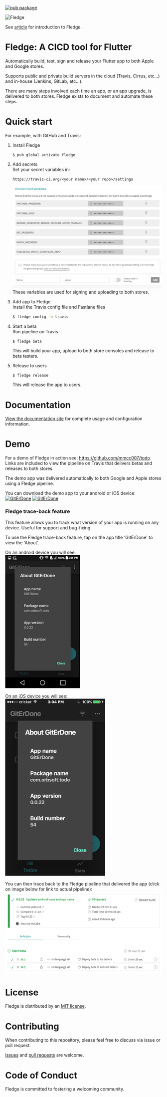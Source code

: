[![pub package](https://img.shields.io/pub/v/fledge.svg)](https://pub.dartlang.org/packages/fledge)

<img src="https://upload.wikimedia.org/wikipedia/commons/1/15/Passarinho-azul-02.png" width="30%" title="Fledge" alt="Fledge">

See [article](https://medium.com/@nocnoc/cicd-for-flutter-fdc07fe52abd) for introduction to Fledge.

# Fledge: A CICD tool for Flutter
Automatically build, test, sign and release your Flutter app to both Apple and Google stores. 

Supports public and private build servers in the cloud (Travis, Cirrus, etc...) and in-house (Jenkins, GitLab, etc...).

There are many steps involved each time an app, or an app upgrade, is delivered to both stores. Fledge exists to document and automate these steps.

# Quick start
For example, with GitHub and Travis:

1. Install Fledge  
    ```
    $ pub global activate fledge
    ```

1. Add secrets  
    Set your secret variables in:  
    ```
    https://travis-ci.org/<your name>/<your repo>/settings
    ```
    ![secret variables](art/travis_secret_env.png)  
    These variables are used for signing and uploading to both stores.

1. Add app to Fledge  
    Install the Travis config file and Fastlane files
    ```bash
    $ fledge config -b travis
    ```

1. Start a beta  
    Run pipeline on Travis
    ```
    $ fledge beta
    ```
    This will build your app, upload to both store consoles and release to beta testers.

1. Release to users  
    ```
    $ fledge release
    ```
    This will release the app to users.

# Documentation

[View the documentation site](https://mmcc007.github.io/fledge/) for complete usage and configuration information.

# Demo
For a demo of Fledge in action see: https://github.com/mmcc007/todo. Links are included to view the pipeline on Travis that delivers betas and releases to both stores.

The demo app was delivered automatically to both Google and Apple stores using a Fledge pipeline.

You can download the demo app to your android or iOS device:  
[![GitErDone](https://play.google.com/intl/en_us/badges/images/badge_new.png)](https://play.google.com/store/apps/details?id=com.orbsoft.todo)
[![GitErDone](https://linkmaker.itunes.apple.com/en-us/badge-lrg.svg?releaseDate=2019-02-15&kind=iossoftware)](https://itunes.apple.com/us/app/giterdone/id1450240301)
 
### Fledge trace-back feature  
This feature allows you to track what version of your app is running on any device. Useful for support and bug-fixing.
 
 To use the Fledge trace-back feature, tap on the app title 'GitErDone' to view the 'About'. 
 
 On an android device you will see:  
 ![android screenshot](./art/android_screenshot.png)
 
 On an iOS device you will see:  
 ![ios screenshot](./art/ios_screenshot.png)
 
 You can then trace back to the Fledge pipeline that delivered the app (click on image below for link to actual pipeline):  
 [![fledge pipeline](./art/fledge_pipeline.png)](https://travis-ci.org/mmcc007/todo/builds/493633473)
 
# License

Fledge is distributed by an [MIT license](https://github.com/mmcc007/fledge/tree/master/LICENSE.txt).

# Contributing

When contributing to this repository, please feel free to discuss via issue or pull request.

[Issues](https://github.com/mmcc007/screenshots/issues) and [pull requests](https://github.com/mmcc007/screenshots/pulls) are welcome.

# Code of Conduct

Fledge is committed to fostering a welcoming community.